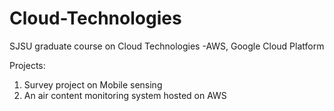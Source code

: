 # Cloud-Technologies
SJSU graduate course on Cloud Technologies -AWS, Google Cloud Platform

Projects:
1. Survey project on Mobile sensing
2. An air content monitoring system hosted on AWS


